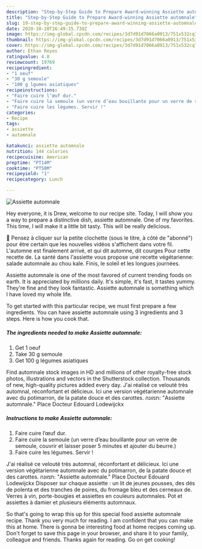 ```yaml
---
description: "Step-by-Step Guide to Prepare Award-winning Assiette automnale"
title: "Step-by-Step Guide to Prepare Award-winning Assiette automnale"
slug: 19-step-by-step-guide-to-prepare-award-winning-assiette-automnale
date: 2020-10-20T16:49:15.730Z
image: https://img-global.cpcdn.com/recipes/3d7d91d7066a0913/751x532cq70/assiette-automnale-photo-principale-de-la-recette.jpg
thumbnail: https://img-global.cpcdn.com/recipes/3d7d91d7066a0913/751x532cq70/assiette-automnale-photo-principale-de-la-recette.jpg
cover: https://img-global.cpcdn.com/recipes/3d7d91d7066a0913/751x532cq70/assiette-automnale-photo-principale-de-la-recette.jpg
author: Ethan Reyes
ratingvalue: 4.8
reviewcount: 19769
recipeingredient:
- "1 oeuf"
- "30 g semoule"
- "100 g lgumes asiatiques"
recipeinstructions:
- "Faire cuire l’œuf dur."
- "Faire cuire la semoule (un verre d’eau bouillante pour un verre de semoule, couvrir et laisser poser 5 minutes et ajouter du beurre.)"
- "Faire cuire les légumes. Servir !"
categories:
- Recipe
tags:
- assiette
- automnale

katakunci: assiette automnale 
nutrition: 144 calories
recipecuisine: American
preptime: "PT14M"
cooktime: "PT50M"
recipeyield: "1"
recipecategory: Lunch

---
```



![Assiette automnale](https://img-global.cpcdn.com/recipes/3d7d91d7066a0913/751x532cq70/assiette-automnale-photo-principale-de-la-recette.jpg)

Hey everyone, it is Drew, welcome to our recipe site. Today, I will show you a way to prepare a distinctive dish, assiette automnale. One of my favorites. This time, I will make it a little bit tasty. This will be really delicious.

💁 Pensez à cliquer sur la petite clochette (sous le titre, à côté de &#34;abonné&#34;) pour être certain que les nouvelles vidéos s&#39;affichent dans votre fil. L&#39;automne est finalement arrivé, et qui dit automne, dit courges Pour cette recette de. La santé dans l&#39;assiette vous propose une recette végétarienne: salade automnale au chou kale. Finis, le soleil et les longues journées.

Assiette automnale is one of the most favored of current trending foods on earth. It is appreciated by millions daily. It's simple, it's fast, it tastes yummy. They're fine and they look fantastic. Assiette automnale is something which I have loved my whole life.


To get started with this particular recipe, we must first prepare a few ingredients. You can have assiette automnale using 3 ingredients and 3 steps. Here is how you cook that.

<!--inarticleads1-->

##### The ingredients needed to make Assiette automnale:

1. Get 1 oeuf
1. Take 30 g semoule
1. Get 100 g légumes asiatiques


Find automnale stock images in HD and millions of other royalty-free stock photos, illustrations and vectors in the Shutterstock collection. Thousands of new, high-quality pictures added every day. J&#39;ai réalisé ce velouté très automnal, réconfortant et délicieux. Ici une version végétarienne automnale avec du potimarron, de la patate douce et des carottes. תמונה: &#34;Assiette automnale.&#34; ‪Place Docteur Edouard Lodewijckx‬ 

<!--inarticleads2-->

##### Instructions to make Assiette automnale:

1. Faire cuire l’œuf dur.
1. Faire cuire la semoule (un verre d’eau bouillante pour un verre de semoule, couvrir et laisser poser 5 minutes et ajouter du beurre.)
1. Faire cuire les légumes. Servir !


J&#39;ai réalisé ce velouté très automnal, réconfortant et délicieux. Ici une version végétarienne automnale avec du potimarron, de la patate douce et des carottes. תמונה: &#34;Assiette automnale.&#34; ‪Place Docteur Edouard Lodewijckx‬ Disposer sur chaque assiette : un lit de jeunes pousses, des dés de polenta et des tranches de poires, du fromage bleu et des cerneaux de. Verres à vin, porte-bougies et assiettes en couleurs automnales. Pot et assiettes à damier et plusieurs éléments automnaux. 

So that's going to wrap this up for this special food assiette automnale recipe. Thank you very much for reading. I am confident that you can make this at home. There is gonna be interesting food at home recipes coming up. Don't forget to save this page in your browser, and share it to your family, colleague and friends. Thanks again for reading. Go on get cooking!
